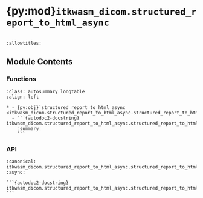 # {py:mod}`itkwasm_dicom.structured_report_to_html_async`

```{py:module} itkwasm_dicom.structured_report_to_html_async
```

```{autodoc2-docstring} itkwasm_dicom.structured_report_to_html_async
:allowtitles:
```

## Module Contents

### Functions

````{list-table}
:class: autosummary longtable
:align: left

* - {py:obj}`structured_report_to_html_async <itkwasm_dicom.structured_report_to_html_async.structured_report_to_html_async>`
  - ```{autodoc2-docstring} itkwasm_dicom.structured_report_to_html_async.structured_report_to_html_async
    :summary:
    ```
````

### API

````{py:function} structured_report_to_html_async(dicom_file: os.PathLike, read_file_only: bool = False, read_dataset: bool = False, read_xfer_auto: bool = False, read_xfer_detect: bool = False, read_xfer_little: bool = False, read_xfer_big: bool = False, read_xfer_implicit: bool = False, processing_details: bool = False, unknown_relationship: bool = False, invalid_item_value: bool = False, ignore_constraints: bool = False, ignore_item_errors: bool = False, skip_invalid_items: bool = False, disable_vr_checker: bool = False, charset_require: bool = False, charset_assume: str = '', charset_check_all: bool = False, convert_to_utf8: bool = False, url_prefix: str = '', html_32: bool = False, html_40: bool = False, xhtml_11: bool = False, add_document_type: bool = False, css_reference: typing.Optional[str] = None, css_file: typing.Optional[os.PathLike] = None, expand_inline: bool = False, never_expand_inline: bool = False, always_expand_inline: bool = False, render_full_data: bool = False, section_title_inline: bool = False, document_type_title: bool = False, patient_info_title: bool = False, no_document_header: bool = False, render_inline_codes: bool = False, concept_name_codes: bool = False, numeric_unit_codes: bool = False, code_value_unit: bool = False, code_meaning_unit: bool = False, render_all_codes: bool = False, code_details_tooltip: bool = False) -> str
:canonical: itkwasm_dicom.structured_report_to_html_async.structured_report_to_html_async
:async:

```{autodoc2-docstring} itkwasm_dicom.structured_report_to_html_async.structured_report_to_html_async
```
````

